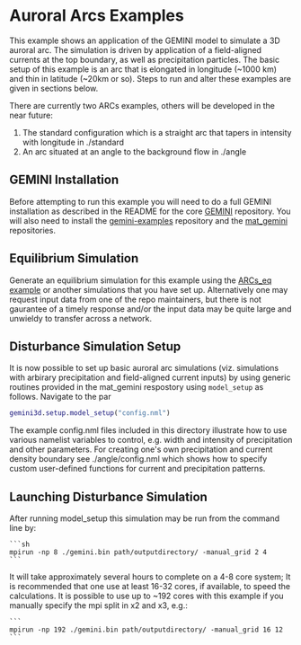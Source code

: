 # Auroral Arcs Examples

This example shows an application of the GEMINI model to simulate a 3D auroral arc.  The simulation is driven by application of a field-aligned currents at the top boundary, as well as precipitation particles.  The basic setup of this example is an arc that is elongated in longitude (~1000 km) and thin in latitude (~20km or so).  Steps to run and alter these examples are given in sections below.

There are currently two ARCs examples, others will be developed in the near future:

1. The standard configuration which is a straight arc that tapers in intensity with longitude in ./standard
2. An arc situated at an angle to the background flow in ./angle

## GEMINI Installation

Before attempting to run this example you will need to do a full GEMINI installation as described in the README for the core [GEMINI](https://github.com/gemini3d/gemini) repository.  You will also need to install the [gemini-examples](https://github.com/gemini3d/gemini-examples) repository and the [mat_gemini](https://github.com/gemini3d/mat_gemini) repositories.  


## Equilibrium Simulation

Generate an equilibrium simulation for this example using the [ARCs\_eq example](../init/arcs_eq) or another simulations that you have set up.  Alternatively one may request input data from one of the repo maintainers, but there is not gaurantee of a timely response and/or the input data may be quite large and unwieldy to transfer across a network.


## Disturbance Simulation Setup

It is now possible to set up basic auroral arc simulations (viz. simulations with arbirary precipitation and field-aligned current inputs) by using generic routines provided in the mat_gemini respostory using ```model_setup``` as follows.  Navigate to the par

```MATLAB
gemini3d.setup.model_setup("config.nml")
```

The example config.nml files included in this directory illustrate how to use various namelist variables to control, e.g. width and intensity of precipitation and other parameters.  For creating one's own precipitation and current density boundary see ./angle/config.nml which shows how to specify custom user-defined functions for current and precipitation patterns.  


<!---
3. Define a new grid using parameters in the config.nml file in this directory.  The .nml file can be edited to adjust the grid extent and resolution (number of grid points), grid center location, and local geomagnetic field inclination.

4. Define parameters in the ```config.nml``` file for the field-aligned boundary currents.  The peak current density and width of the current distribution can be adjusted via the parameters:

	```
	Jtarg = 30e-6                  ! max field aligned current (A/m^2) at the top boundary
    Efield_lonwidth = 0.15.      ! fraction of the grid in longitude spanned by the current density perturbation
    Efield_latwidth = 0.025.     ! fraction of the grid in latitude "
	```
	In addition to these basic parameters, one must also specify the shape of the current density pattern imposed at the top boundary.  For now this can be done by directly editing the ```Efield_BCs_3d.m``` script, particularly the functions ```Efield_target``` and ```Jcurrent_target```.  Future releases will likely wrap this functionality into a user-defined shape function that can be provided to the ```model_setup.m``` script but for now we have not yet had time to implement that.

5. Define parameters for the precipitation being applied at the top boundary of the simulations.  The max total energy flux and characteristic energy are defined for two precipitation particle populations:  background (diffuse) precipitation and auroral (disturbance) precipitation.  These are specified in the following parameters in the ```config.nml``` file:

	```
	precip_latwidth = 0.025        ! fraction of the grid (latitude) "
	precip_lonwidth = 0.15			! fraction of the grid (longitude) spanned by the precipitation
	Qprecip = 25					! disturbance max total energy flux (mW/m^2)
	Qprecip_background = 1			! background total energy flux (mW/m^2)
	E0precip = 2e3                 ! energy (eV) of the precipitation
	```
	The shape of the precipitation can be specified by altering the ```precip_gaussian2d.m``` function; in a later release the user will be able to provide a pointer to their own function for the shape parameter.

6. Load mat_gemini by navigating into that directory and execute (from MATLAB):   ```>> setup```

7. Run the top-level MATLAB script to generate files for initial and boundary conditions for this simulation.  Navigate to this directory in the MATLAB command window and then execute:  ```>> gemini3d.setup.model_setup('config.nml')```
You should see a bunch of console output in MATLAB to verify that the grid is being created and HDF5 input files for the fortran code are being written.
-->


## Launching Disturbance Simulation

After running model_setup this simulation may be run from the command line by:

	```sh
	mpirun -np 8 ./gemini.bin path/outputdirectory/ -manual_grid 2 4
	```
	
It will take approximately several hours to complete on a 4-8 core system; It is recommended that one use at least 16-32 cores, if available, to speed the calculations.  It is possible to use up to ~192 cores with this example if you manually specify the mpi split in x2 and x3, e.g.:

	```
	mpirun -np 192 ./gemini.bin path/outputdirectory/ -manual_grid 16 12
	```
